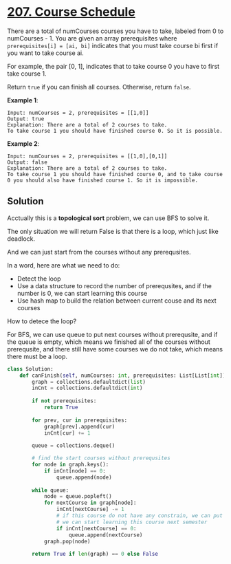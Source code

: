 # [207. Course Schedule](https://leetcode.com/problems/course-schedule/)

There are a total of numCourses courses you have to take, labeled from 0 to numCourses - 1. You are given an array prerequisites where `prerequisites[i] = [ai, bi]` indicates that you must take course bi first if you want to take course ai.

For example, the pair [0, 1], indicates that to take course 0 you have to first take course 1.

Return `true` if you can finish all courses. Otherwise, return `false`.

 

**Example 1**:
```
Input: numCourses = 2, prerequisites = [[1,0]]
Output: true
Explanation: There are a total of 2 courses to take. 
To take course 1 you should have finished course 0. So it is possible.
```

**Example 2**:
```
Input: numCourses = 2, prerequisites = [[1,0],[0,1]]
Output: false
Explanation: There are a total of 2 courses to take. 
To take course 1 you should have finished course 0, and to take course 0 you should also have finished course 1. So it is impossible.
```

## Solution

Acctually this is a **topological sort** problem, we can use BFS to solve it.

The only situation we will return False is that there is a loop, which just like deadlock.

And we can just start from the courses without any prerequsites.

In a word, here are what we need to do:
* Detect the loop
* Use a data structure to record the number of prerequsites, and if the number is 0, we can start learning this course
* Use hash map to build the relation between current couse and its next courses

How to detece the loop? 

For BFS, we can use queue to put next courses without prerequsite, and if the queue is empty, which means we finished all of the courses without prerequsite, and there still have some courses we do not take, which means there must be a loop.

```py
class Solution:
    def canFinish(self, numCourses: int, prerequisites: List[List[int]]) -> bool:
        graph = collections.defaultdict(list)
        inCnt = collections.defaultdict(int)
        
        if not prerequisites:
            return True
        
        for prev, cur in prerequisites:
            graph[prev].append(cur)
            inCnt[cur] += 1
        
        queue = collections.deque()

        # find the start courses without prerequsites
        for node in graph.keys():
            if inCnt[node] == 0:
                queue.append(node)
        
        while queue:
            node = queue.popleft()
            for nextCourse in graph[node]:
                inCnt[nextCourse] -= 1
                # if this course do not have any constrain, we can put it into queue
                # we can start learning this course next semester
                if inCnt[nextCourse] == 0:
                    queue.append(nextCourse)
            graph.pop(node)
        
        return True if len(graph) == 0 else False
```